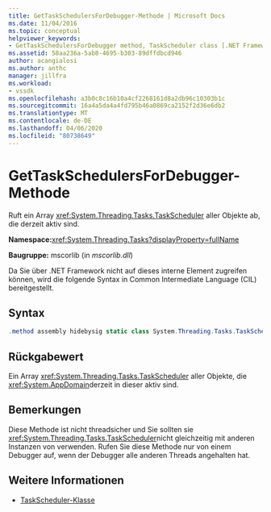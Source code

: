 ```yaml
---
title: GetTaskSchedulersForDebugger-Methode | Microsoft Docs
ms.date: 11/04/2016
ms.topic: conceptual
helpviewer_keywords:
- GetTaskSchedulersForDebugger method, TaskScheduler class [.NET Framework debug engines]
ms.assetid: 58aa236a-5ab8-4695-b303-89dffdbcd946
author: acangialosi
ms.author: anthc
manager: jillfra
ms.workload:
- vssdk
ms.openlocfilehash: a3b0c8c16b10a4cf2268161d8a2db96c10303b1c
ms.sourcegitcommit: 16a4a5da4a4fd795b46a0869ca2152f2d36e6db2
ms.translationtype: MT
ms.contentlocale: de-DE
ms.lasthandoff: 04/06/2020
ms.locfileid: "80738649"
---
```

# <a name="gettaskschedulersfordebugger-method"></a>GetTaskSchedulersForDebugger-Methode
Ruft ein Array <xref:System.Threading.Tasks.TaskScheduler> aller Objekte ab, die derzeit aktiv sind.

 **Namespace:**<xref:System.Threading.Tasks?displayProperty=fullName>

 **Baugruppe:** mscorlib (in *mscorlib.dll*)

 Da Sie über .NET Framework nicht auf dieses interne Element zugreifen können, wird die folgende Syntax in Common Intermediate Language (CIL) bereitgestellt.

## <a name="syntax"></a>Syntax

```csharp
.method assembly hidebysig static class System.Threading.Tasks.TaskScheduler[] GetTaskSchedulersForDebugger() cil managed
```

## <a name="return-value"></a>Rückgabewert
 Ein Array <xref:System.Threading.Tasks.TaskScheduler> aller Objekte, die <xref:System.AppDomain>derzeit in dieser aktiv sind.

## <a name="remarks"></a>Bemerkungen
 Diese Methode ist nicht threadsicher und Sie sollten sie <xref:System.Threading.Tasks.TaskScheduler>nicht gleichzeitig mit anderen Instanzen von verwenden. Rufen Sie diese Methode nur von einem Debugger auf, wenn der Debugger alle anderen Threads angehalten hat.

## <a name="see-also"></a>Weitere Informationen
- [TaskScheduler-Klasse](../../extensibility/debugger/taskscheduler-class-internal-members.md)
